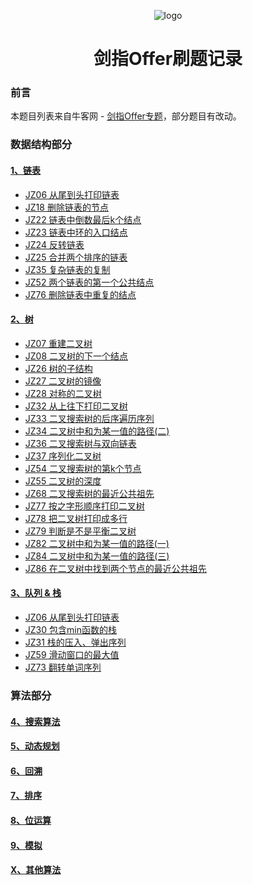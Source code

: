 <p align="center">
	<img alt="logo" src="https://img.zxdmy.com/2022/202205161733131.png">
</p>
<h1 align="center" >剑指Offer刷题记录</h1>

### 前言

本题目列表来自牛客网 - [剑指Offer专题](https://www.nowcoder.com/exam/oj/ta?page=1&tpId=13&type=13)，部分题目有改动。

### 数据结构部分

#### [**1、链表**](/算法/剑指Offer/01_链表/JZ06_从尾到头打印链表.md)

+ [JZ06 从尾到头打印链表](/算法/剑指Offer/01_链表/JZ06_从尾到头打印链表.md)
+ [JZ18 删除链表的节点](/算法/剑指Offer/01_链表/JZ18_删除链表的节点.md)
+ [JZ22 链表中倒数最后k个结点](/算法/剑指Offer/01_链表/JZ22_链表中倒数最后k个结点.md)
+ [JZ23 链表中环的入口结点](/算法/剑指Offer/01_链表/JZ23_链表中环的入口结点.md)
+ [JZ24 反转链表](/算法/剑指Offer/01_链表/JZ24_反转链表.md)
+ [JZ25 合并两个排序的链表](/算法/剑指Offer/01_链表/JZ25_合并两个排序的链表.md)
+ [JZ35 复杂链表的复制](/算法/剑指Offer/01_链表/JZ35_复杂链表的复制.md)
+ [JZ52 两个链表的第一个公共结点](/算法/剑指Offer/01_链表/JZ52_两个链表的第一个公共结点.md)
+ [JZ76 删除链表中重复的结点](/算法/剑指Offer/01_链表/JZ76_删除链表中重复的结点.md)

#### [**2、树**](/算法/剑指Offer/02_树/JZ07_重建二叉树.md)

+ [JZ07 重建二叉树](/算法/剑指Offer/02_树/JZ07_重建二叉树.md)
+ [JZ08 二叉树的下一个结点](/算法/剑指Offer/02_树/JZ08_二叉树的下一个结点.md)
+ [JZ26 树的子结构](/算法/剑指Offer/02_树/JZ26_树的子结构.md)
+ [JZ27 二叉树的镜像](/算法/剑指Offer/02_树/JZ27_二叉树的镜像.md)
+ [JZ28 对称的二叉树](/算法/剑指Offer/02_树/JZ28_对称的二叉树.md)
+ [JZ32 从上往下打印二叉树](/算法/剑指Offer/02_树/JZ32_从上往下打印二叉树.md)
+ [JZ33 二叉搜索树的后序遍历序列](/算法/剑指Offer/02_树/JZ33_二叉搜索树的后序遍历序列.md)
+ [JZ34 二叉树中和为某一值的路径(二)](/算法/剑指Offer/02_树/JZ34_二叉树中和为某一值的路径(二).md)
+ [JZ36 二叉搜索树与双向链表](/算法/剑指Offer/02_树/JZ36_二叉搜索树与双向链表.md)
+ [JZ37 序列化二叉树](/算法/剑指Offer/02_树/JZ37_序列化二叉树.md)
+ [JZ54 二叉搜索树的第k个节点](/算法/剑指Offer/02_树/JZ54_二叉搜索树的第k个节点.md)
+ [JZ55 二叉树的深度](/算法/剑指Offer/02_树/JZ55_二叉树的深度.md)
+ [JZ68 二叉搜索树的最近公共祖先](/算法/剑指Offer/02_树/JZ68_二叉搜索树的最近公共祖先.md)
+ [JZ77 按之字形顺序打印二叉树](/算法/剑指Offer/02_树/JZ77_按之字形顺序打印二叉树.md)
+ [JZ78 把二叉树打印成多行](/算法/剑指Offer/02_树/JZ78_把二叉树打印成多行.md)
+ [JZ79 判断是不是平衡二叉树](/算法/剑指Offer/02_树/JZ79_判断是不是平衡二叉树.md)
+ [JZ82 二叉树中和为某一值的路径(一)](/算法/剑指Offer/02_树/JZ82_二叉树中和为某一值的路径(一).md)
+ [JZ84 二叉树中和为某一值的路径(三)](/算法/剑指Offer/02_树/JZ84_二叉树中和为某一值的路径(三).md)
+ [JZ86 在二叉树中找到两个节点的最近公共祖先](/算法/剑指Offer/02_树/JZ86_在二叉树中找到两个节点的最近公共祖先.md)

#### [**3、队列 & 栈**](/算法/剑指Offer/03_队列与栈/JZ09_用两个栈实现队列.md)

+ [JZ06 从尾到头打印链表](/算法/剑指Offer/03_队列与栈/JZ09_用两个栈实现队列.md)
+ [JZ30 包含min函数的栈](/算法/剑指Offer/03_队列与栈/JZ30_包含min函数的栈.md)
+ [JZ31 栈的压入、弹出序列](/算法/剑指Offer/03_队列与栈/JZ31_栈的压入、弹出序列.md)
+ [JZ59 滑动窗口的最大值](/算法/剑指Offer/03_队列与栈/JZ59_滑动窗口的最大值.md)
+ [JZ73 翻转单词序列](/算法/剑指Offer/03_队列与栈/JZ73_翻转单词序列.md)

### 算法部分

#### [4、搜索算法](/算法/剑指Offer/01_链表/)

#### [5、动态规划](/算法/剑指Offer/01_链表/)

#### [6、回溯](/算法/剑指Offer/01_链表/)

#### [7、排序](/算法/剑指Offer/01_链表/)

#### [8、位运算](/算法/剑指Offer/01_链表/)

#### [9、模拟](/算法/剑指Offer/01_链表/)

#### [X、其他算法](/算法/剑指Offer/01_链表/)


